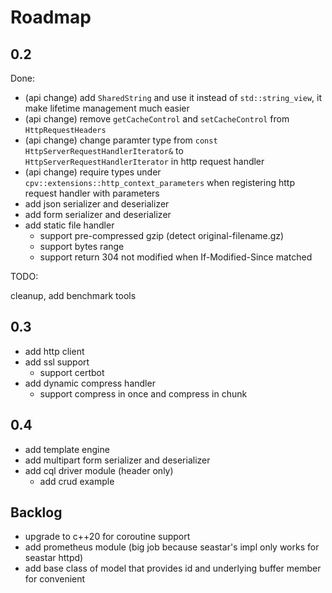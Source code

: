 # Roadmap

## 0.2

Done:

- (api change) add `SharedString` and use it instead of `std::string_view`, it make lifetime management much easier
- (api change) remove `getCacheControl` and `setCacheControl` from `HttpRequestHeaders`
- (api change) change paramter type from `const HttpServerRequestHandlerIterator&` to `HttpServerRequestHandlerIterator` in http request handler
- (api change) require types under `cpv::extensions::http_context_parameters` when registering http request handler with parameters
- add json serializer and deserializer
- add form serializer and deserializer
- add static file handler
	- support pre-compressed gzip (detect original-filename.gz)
	- support bytes range
	- support return 304 not modified when If-Modified-Since matched

TODO:

cleanup, add benchmark tools

## 0.3

- add http client
- add ssl support
	- support certbot
- add dynamic compress handler
	- support compress in once and compress in chunk

## 0.4

- add template engine
- add multipart form serializer and deserializer
- add cql driver module (header only)
	- add crud example

## Backlog

- upgrade to c++20 for coroutine support
- add prometheus module (big job because seastar's impl only works for seastar httpd)
- add base class of model that provides id and underlying buffer member for convenient

